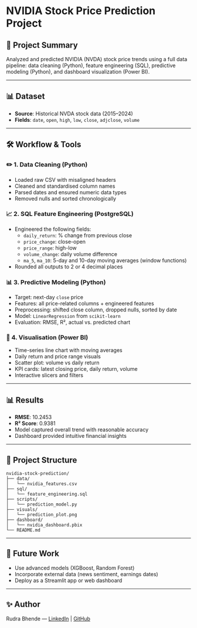 
# NVIDIA Stock Price Prediction Project

## 🧠 Project Summary

Analyzed and predicted NVIDIA (NVDA) stock price trends using a full data pipeline: data cleaning (Python), feature engineering (SQL), predictive modeling (Python), and dashboard visualization (Power BI).

---

## 📊 Dataset

- **Source**: Historical NVDA stock data (2015–2024)
- **Fields**: `date`, `open`, `high`, `low`, `close`, `adjclose`, `volume`

---

## 🛠️ Workflow & Tools

### ✏️ 1. Data Cleaning (Python)

- Loaded raw CSV with misaligned headers
- Cleaned and standardised column names
- Parsed dates and ensured numeric data types
- Removed nulls and sorted chronologically

### 📈 2. SQL Feature Engineering (PostgreSQL)

- Engineered the following fields:
  - `daily_return`: % change from previous close
  - `price_change`: close-open
  - `price_range`: high-low
  - `volume_change`: daily volume difference
  - `ma_5`, `ma_10`: 5-day and 10-day moving averages (window functions)
- Rounded all outputs to 2 or 4 decimal places

### 📊 3. Predictive Modeling (Python)

- Target: next-day `close` price
- Features: all price-related columns + engineered features
- Preprocessing: shifted close column, dropped nulls, sorted by date
- Model: `LinearRegression` from `scikit-learn`
- Evaluation: RMSE, R², actual vs. predicted chart

### 🔄 4. Visualisation (Power BI)

- Time-series line chart with moving averages
- Daily return and price range visuals
- Scatter plot: volume vs daily return
- KPI cards: latest closing price, daily return, volume
- Interactive slicers and filters

---

## 📊 Results

- **RMSE**: 10.2453
- **R² Score**: 0.9381
- Model captured overall trend with reasonable accuracy
- Dashboard provided intuitive financial insights

---

## 📁 Project Structure

```
nvidia-stock-prediction/
├── data/
│   └── nvidia_features.csv
├── sql/
│   └── feature_engineering.sql
├── scripts/
│   └── prediction_model.py
├── visuals/
│   └── prediction_plot.png
├── dashboard/
│   └── nvidia_dashboard.pbix
└── README.md
```

---

## 🚀 Future Work

- Use advanced models (XGBoost, Random Forest)
- Incorporate external data (news sentiment, earnings dates)
- Deploy as a Streamlit app or web dashboard

---

## ✨ Author

Rudra Bhende — [LinkedIn](https://www.linkedin.com/in/rudra-bhende/) | [GitHub](https://github.com/rudrabhende03/Rudra-s-Portfolio)
